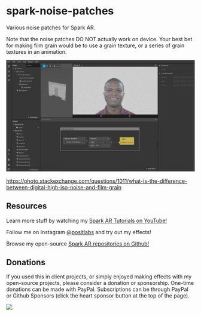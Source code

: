 # spark-noise-patches
Various noise patches for Spark AR.

Note that the noise patches DO NOT actually work on device. Your best bet for making film grain would be to use a grain texture, or a series of grain textures in an animation.

![screenshot](./screenshot.jpg)

https://photo.stackexchange.com/questions/1011/what-is-the-difference-between-digital-high-iso-noise-and-film-grain

## Resources

Learn more stuff by watching my [Spark AR Tutorials on YouTube!](https://www.youtube.com/playlist?list=PLAZp2Vi7Gfspzyla4RrCO6BzVzYW7Lnb-)

Follow me on Instagram [@positlabs](https://instagram.com/positlabs) and try out my effects!

Browse my open-source [Spark AR repositories on Github!](https://github.com/search?q=user%3Apositlabs+spark)

## Donations

If you used this in client projects, or simply enjoyed making effects with my open-source projects, please consider a donation or sponsorship. One-time donations can be made with PayPal. Subscriptions can be through PayPal or Github Sponsors (click the heart sponsor button at the top of the page).

[![](https://www.paypalobjects.com/en_US/i/btn/btn_donateCC_LG.gif)](https://www.paypal.com/cgi-bin/webscr?cmd=_s-xclick&hosted_button_id=YGS69CHAE9EQC&source=url)
